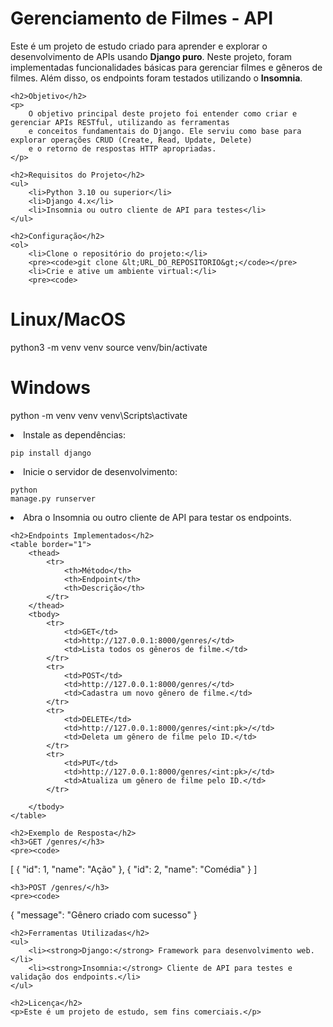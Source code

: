 <!DOCTYPE html>
<html lang="en">
<head>
    <meta charset="UTF-8">
    <meta name="viewport" content="width=device-width, initial-scale=1.0">
    <title>Gerenciamento de Filmes - API com Django</title>
</head>
<body>
    <h1>Gerenciamento de Filmes - API</h1>
    <p>
        Este é um projeto de estudo criado para aprender e explorar o desenvolvimento de APIs usando 
        <strong>Django puro</strong>. Neste projeto, foram implementadas funcionalidades básicas para gerenciar filmes 
        e gêneros de filmes. Além disso, os endpoints foram testados utilizando o <strong>Insomnia</strong>.
    </p>

    <h2>Objetivo</h2>
    <p>
        O objetivo principal deste projeto foi entender como criar e gerenciar APIs RESTful, utilizando as ferramentas
        e conceitos fundamentais do Django. Ele serviu como base para explorar operações CRUD (Create, Read, Update, Delete) 
        e o retorno de respostas HTTP apropriadas.
    </p>

    <h2>Requisitos do Projeto</h2>
    <ul>
        <li>Python 3.10 ou superior</li>
        <li>Django 4.x</li>
        <li>Insomnia ou outro cliente de API para testes</li>
    </ul>

    <h2>Configuração</h2>
    <ol>
        <li>Clone o repositório do projeto:</li>
        <pre><code>git clone &lt;URL_DO_REPOSITORIO&gt;</code></pre>
        <li>Crie e ative um ambiente virtual:</li>
        <pre><code>
# Linux/MacOS
python3 -m venv venv
source venv/bin/activate

# Windows
python -m venv venv
venv\Scripts\activate
        </code></pre>
        <li>Instale as dependências:</li>
        <pre><code>pip install django</code></pre>
        <li>Inicie o servidor de desenvolvimento:</li>
        <pre><code>python manage.py runserver</code></pre>
        <li>Abra o Insomnia ou outro cliente de API para testar os endpoints.</li>
    </ol>

    <h2>Endpoints Implementados</h2>
    <table border="1">
        <thead>
            <tr>
                <th>Método</th>
                <th>Endpoint</th>
                <th>Descrição</th>
            </tr>
        </thead>
        <tbody>
            <tr>
                <td>GET</td>
                <td>http://127.0.0.1:8000/genres/</td>
                <td>Lista todos os gêneros de filme.</td>
            </tr>
            <tr>
                <td>POST</td>
                <td>http://127.0.0.1:8000/genres/</td>
                <td>Cadastra um novo gênero de filme.</td>
            </tr>
            <tr>
                <td>DELETE</td>
                <td>http://127.0.0.1:8000/genres/<int:pk>/</td>
                <td>Deleta um gênero de filme pelo ID.</td>
            </tr>
            <tr>
                <td>PUT</td>
                <td>http://127.0.0.1:8000/genres/<int:pk>/</td>
                <td>Atualiza um gênero de filme pelo ID.</td>
            </tr>
            
        </tbody>
    </table>

    <h2>Exemplo de Resposta</h2>
    <h3>GET /genres/</h3>
    <pre><code>
[
    {
        "id": 1,
        "name": "Ação"
    },
    {
        "id": 2,
        "name": "Comédia"
    }
]
    </code></pre>

    <h3>POST /genres/</h3>
    <pre><code>
{
    "message": "Gênero criado com sucesso"
}
    </code></pre>

    <h2>Ferramentas Utilizadas</h2>
    <ul>
        <li><strong>Django:</strong> Framework para desenvolvimento web.</li>
        <li><strong>Insomnia:</strong> Cliente de API para testes e validação dos endpoints.</li>
    </ul>

    <h2>Licença</h2>
    <p>Este é um projeto de estudo, sem fins comerciais.</p>
</body>
</html>
